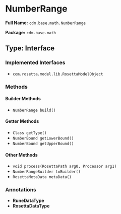 # NumberRange

**Full Name:** `cdm.base.math.NumberRange`

**Package:** `cdm.base.math`

## Type: Interface

### Implemented Interfaces

- `com.rosetta.model.lib.RosettaModelObject`

### Methods

#### Builder Methods

- `NumberRange build()`

#### Getter Methods

- `Class getType()`
- `NumberBound getLowerBound()`
- `NumberBound getUpperBound()`

#### Other Methods

- `void process(RosettaPath arg0, Processor arg1)`
- `NumberRangeBuilder toBuilder()`
- `RosettaMetaData metaData()`

### Annotations

- **RuneDataType**
- **RosettaDataType**

